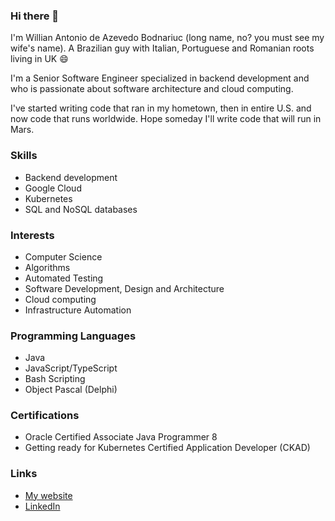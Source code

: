 ### Hi there 👋

I'm Willian Antonio de Azevedo Bodnariuc (long name, no? you must see my wife's name). A Brazilian guy with Italian, Portuguese and Romanian roots living in UK 😄

I'm a Senior Software Engineer specialized in backend development and who is passionate about software architecture and cloud computing.

I've started writing code that ran in my hometown, then in entire U.S. and now code that runs worldwide. Hope someday I'll write code that will run in Mars.

### Skills
* Backend development
* Google Cloud
* Kubernetes
* SQL and NoSQL databases

### Interests
* Computer Science
* Algorithms
* Automated Testing
* Software Development, Design and Architecture 
* Cloud computing
* Infrastructure Automation

### Programming Languages
* Java
* JavaScript/TypeScript
* Bash Scripting
* Object Pascal (Delphi)

### Certifications
* Oracle Certified Associate Java Programmer 8
* Getting ready for Kubernetes Certified Application Developer (CKAD)

### Links
* [My website](https://www.bodnariuc.com/)
* [LinkedIn](https://www.linkedin.com/in/willian-azevedo/)
